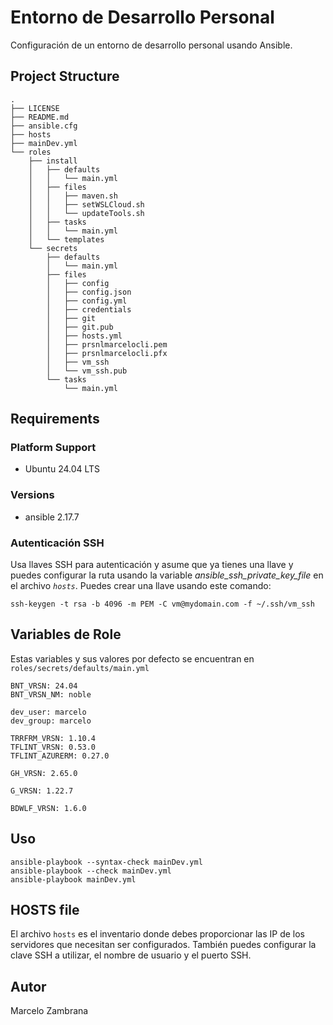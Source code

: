 # Entorno de Desarrollo Personal

Configuración de un entorno de desarrollo personal usando Ansible.

## Project Structure

```ssh
.
├── LICENSE
├── README.md
├── ansible.cfg
├── hosts
├── mainDev.yml
└── roles
    ├── install
    │   ├── defaults
    │   │   └── main.yml
    │   ├── files
    │   │   ├── maven.sh
    │   │   ├── setWSLCloud.sh
    │   │   └── updateTools.sh
    │   ├── tasks
    │   │   └── main.yml
    │   └── templates
    └── secrets
        ├── defaults
        │   └── main.yml
        ├── files
        │   ├── config
        │   ├── config.json
        │   ├── config.yml
        │   ├── credentials
        │   ├── git
        │   ├── git.pub
        │   ├── hosts.yml
        │   ├── prsnlmarcelocli.pem
        │   ├── prsnlmarcelocli.pfx
        │   ├── vm_ssh
        │   └── vm_ssh.pub
        └── tasks
            └── main.yml
```

## Requirements

### Platform Support

- Ubuntu 24.04 LTS

### Versions

- ansible 2.17.7

### Autenticación SSH

Usa llaves SSH para autenticación y asume que ya tienes una llave y puedes configurar la ruta usando la variable _ansible_ssh_private_key_file_ en el archivo _`hosts`_.
Puedes crear una llave usando este comando:

```ssh
ssh-keygen -t rsa -b 4096 -m PEM -C vm@mydomain.com -f ~/.ssh/vm_ssh
```

## Variables de Role 

Estas variables y sus valores por defecto se encuentran en `roles/secrets/defaults/main.yml`

```ssh
BNT_VRSN: 24.04
BNT_VRSN_NM: noble

dev_user: marcelo
dev_group: marcelo

TRRFRM_VRSN: 1.10.4
TFLINT_VRSN: 0.53.0
TFLINT_AZURERM: 0.27.0

GH_VRSN: 2.65.0

G_VRSN: 1.22.7

BDWLF_VRSN: 1.6.0
```

## Uso

```ssh
ansible-playbook --syntax-check mainDev.yml
ansible-playbook --check mainDev.yml
ansible-playbook mainDev.yml
```

## HOSTS file

El archivo `hosts` es el inventario donde debes proporcionar las IP de los servidores que necesitan ser configurados. También puedes configurar la clave SSH a utilizar, el nombre de usuario y el puerto SSH.

## Autor

Marcelo Zambrana
